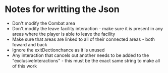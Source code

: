 # Notes for writting the Json
* Don't modify the Combat area
* Don't modify the leave facility interaction - make sure it is present in any areas where the player is able to leave the facility 
* Make sure that areas are linked to all of their connected areas - both foward and back 
* Ignore the exitDectionchance as it is unused 
* Any interaction that cancels out another needs to be added to the "exclusiveInteractions" - this must be the exact same string to make all of this work
